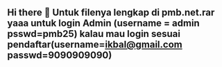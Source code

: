 ## Hi there 👋 Untuk filenya lengkap di pmb.net.rar yaaa untuk login Admin (username = admin psswd=pmb25) kalau mau login sesuai pendaftar(username=ikbal@gmail.com passwd=9090909090)

<!--
**hikmatcs1/hikmatcs1** is a ✨ _special_ ✨ repository because its `README.md` (this file) appears on your GitHub profile.

file lengkap di pmb.net.rar baik dari coding dan database nya
